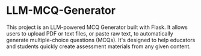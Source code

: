 # LLM-MCQ-Generator
This project is an LLM-powered MCQ Generator built with Flask. It allows users to upload PDF or text files, or paste raw text, to automatically generate multiple-choice questions (MCQs). It's designed to help educators and students quickly create assessment materials from any given content.
